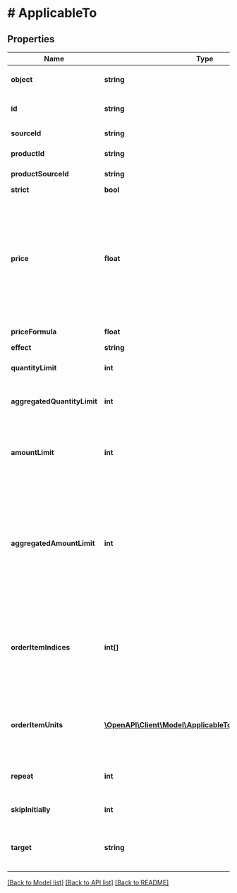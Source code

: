 # # ApplicableTo

## Properties

Name | Type | Description | Notes
------------ | ------------- | ------------- | -------------
**object** | **string** | This object stores information about the resource to which the discount is applicable. | [optional]
**id** | **string** | Unique product collection, product, or SKU identifier assigned by Voucherify. | [optional]
**sourceId** | **string** | The source identifier from your inventory system. | [optional]
**productId** | **string** | Parent product&#39;s unique ID assigned by Voucherify. | [optional]
**productSourceId** | **string** | Parent product&#39;s source ID from your inventory system. | [optional]
**strict** | **bool** |  | [optional]
**price** | **float** | New fixed price of an item. Value is multiplied by 100 to precisely represent 2 decimal places. For example, a $10 price is written as 1000. In case of the fixed price being calculated by the formula, i.e. the price_formula parameter is present in the fixed price definition, this value becomes the fallback value. Such that in a case where the formula cannot be calculated due to missing metadata, for example, this value will be used as the fixed price. | [optional]
**priceFormula** | **float** | Formula used to calculate the discounted price of an item. | [optional]
**effect** | **string** |  | [optional]
**quantityLimit** | **int** | The maximum number of units allowed to be discounted per order line item. | [optional]
**aggregatedQuantityLimit** | **int** | The maximum number of units allowed to be discounted combined across all matched order line items. | [optional]
**amountLimit** | **int** | Upper limit allowed to be applied as a discount per order line item. Value is multiplied by 100 to precisely represent 2 decimal places. For example, a $6 maximum discount is written as 600. | [optional]
**aggregatedAmountLimit** | **int** | Maximum discount amount per order. Value is multiplied by 100 to precisely represent 2 decimal places. For example, a $6 maximum discount on the entire order is written as 600. This value is definable for the following discount effects: - &#x60;APPLY_TO_ITEMS&#x60; (each item subtotal is discounted equally) - &#x60;APPLY_TO_ITEMS_BY_QUANTITY&#x60; (each unit of matched products has the same discount value) | [optional]
**orderItemIndices** | **int[]** | Lists which order lines are (not) covered by the discount. The order in the array is determined by the sequence of applied discounts, while the numbers correspond to the order lines sent in the &#x60;order&#x60; object in the request. The first order line is assigned &#x60;0&#x60;, the second order line is assigned &#x60;1&#x60;, and so on. | [optional]
**orderItemUnits** | [**\OpenAPI\Client\Model\ApplicableToOrderItemUnitsItem[]**](ApplicableToOrderItemUnitsItem.md) | Lists which units within order lines are covered by the discount. The order line items are listed according to sequence of applied discounts while the &#x60;index&#x60; corresponds to the order line sent in the &#x60;order&#x60; object in the request. | [optional]
**repeat** | **int** | Determines the recurrence of the discount, e.g. &#x60;\&quot;repeat\&quot;: 3&#x60; means that the discount is applied to every third item. | [optional]
**skipInitially** | **int** | Determines how many items are skipped before the discount is applied. | [optional]
**target** | **string** | Determines to which kinds of objects the discount is applicable. &#x60;ITEM&#x60; includes products and SKUs. &#x60;UNIT&#x60; means particular units within an order line. | [optional]

[[Back to Model list]](../../README.md#models) [[Back to API list]](../../README.md#endpoints) [[Back to README]](../../README.md)
